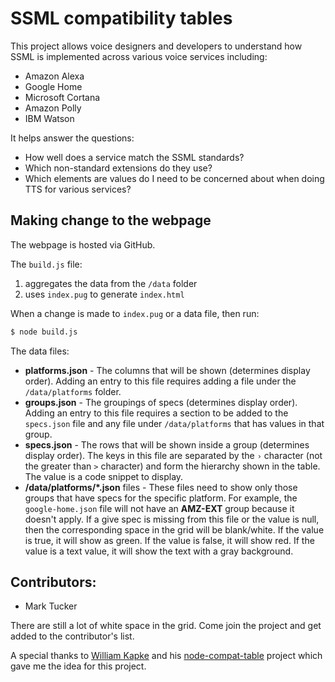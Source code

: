 # SSML compatibility tables
This project allows voice designers and developers to understand how SSML is implemented across various voice services including:
- Amazon Alexa
- Google Home
- Microsoft Cortana
- Amazon Polly
- IBM Watson

It helps answer the questions:
- How well does a service match the SSML standards?
- Which non-standard extensions do they use?
- Which elements are values do I need to be concerned about when doing TTS for various services?

## Making change to the webpage
The webpage is hosted via GitHub.

The `build.js` file:
1) aggregates the data from the `/data` folder
2) uses `index.pug` to generate `index.html`

When a change is made to `index.pug` or a data file, then run:
```bash
$ node build.js
```

The data files:
- **platforms.json** - The columns that will be shown (determines display order). Adding an entry to this file requires adding a file under the `/data/platforms` folder.
- **groups.json** - The groupings of specs (determines display order). Adding an entry to this file requires a section to be added to the `specs.json` file and any file under `/data/platforms` that has values in that group.
- **specs.json** - The rows that will be shown inside a group (determines display order). The keys in this file are separated by the `›` character (not the greater than `>` character) and form the hierarchy shown in the table. The value is a code snippet to display.
- **/data/platforms/*.json** files - These files need to show only those groups that have specs for the specific platform. For example, the `google-home.json` file will not have an **AMZ-EXT** group because it doesn't apply. If a give spec is missing from this file or the value is null, then the corresponding space in the grid will be blank/white. If the value is true, it will show as green. If the value is false, it will show red. If the value is a text value, it will show the text with a gray background.

## Contributors:
- Mark Tucker

There are still a lot of white space in the grid. Come join the project and get added to the contributor's list.

A special thanks to [William Kapke](https://github.com/williamkapke) and his [node-compat-table](https://github.com/williamkapke/node-compat-table) project which gave me the idea for this project.